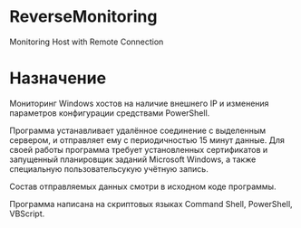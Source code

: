 # ReverseMonitoring

Monitoring Host with Remote Connection

# Назначение

Мониторинг Windows хостов на наличие внешнего IP и изменения параметров конфигурации средствами PowerShell.

Программа устанавливает удалённое соединение с выделенным сервером, и отправляет ему с периодичностью 15 минут данные. Для своей работы программа требует установленных сертификатов и запущенный планировщик заданий Microsoft Windows, а также специальную пользовательсукую учётную запись.

Состав отправляемых данных смотри в исходном коде программы.

Программа написана на скриптовых языках  Command Shell, PowerShell, VBScript.
